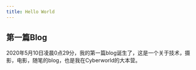 ```yaml
---
title: Hello World
---
```


## 第一篇Blog
2020年5月10日凌晨0点29分，我的第一篇blog诞生了，这是一个关于技术，摄影，电影，随笔的blog，也是我在Cyberworld的大本营。
